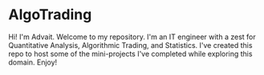 # AlgoTrading
Hi! I'm Advait.
Welcome to my repository.
I'm an IT engineer with a zest for Quantitative Analysis, Algorithmic Trading, and Statistics.
I've created this repo to host some of the mini-projects I've completed while exploring this domain.
Enjoy!
